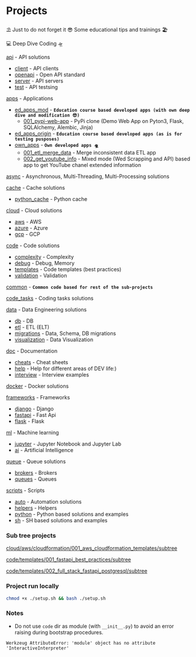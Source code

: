 # Projects

⛱️ Just to do not forget it 😎 Some educational tips and trainings 🏖️

💻 Deep Dive Coding 🛸

[api](/api) - API solutions

- [client](/api/client) - API clients
- [openapi](/api/openapi) - Open API standard
- [server](/api/server) - API servers
- [test](/api/test) - API testsing

[apps](/apps) - Applications

- [ed_apps_mod](/apps/ed_apps_mod) - **`Education course based developed apps (with own deep dive and modification 😎)`**
  - [001_pypi-web-app](/apps/ed_apps_mod/001_pypi_web_app) - PyPi clone (Demo Web App on Pyton3, Flask, SQLAlchemy,
    Alembic, Jinja)
- [ed_apps_origin](/apps/ed_apps_origin) - **`Education course based developed apps (as is for testing pusposes)`**
- [own_apps](/apps/own_apps) - **`Own developed apps 🛸`**
  - [001_etl_merge_data](/apps/own_apps/001_etl_merge_data) - Merge inconsistent data ETL app
  - [002_get_youtube_info](/apps/own_apps/002_get_youtube_info) - Mixed mode (Wed Scrapping and API) based app to get
    YouTube
    chanel extended information


[async](/async) - Asynchronous, Multi-Threading, Multi-Processing solutions

[cache](/cache) - Cache solutions
- [python_cache](/cache/python_cache) - Python cache

[cloud](/cloud) - Cloud solutions
- [aws](/cloud/aws) - AWS
- [azure](/cloud/azure) - Azure
- [gcp](/cloud/gcp) - GCP

[code](/code) - Code solutions
- [complexity](/code/complexity) - Complexity
- [debug](/code/debug) - Debug, Memory
- [templates](/code/templates) - Code templates (best practices)
- [validation](/code/validation) - Validation

[common](/common) - **`Common code based for rest of the sub-projects`**

[code_tasks](/tasks) - Coding tasks solutions

[data](/data) - Data Engineering solutions
- [db](/data/db) - DB
- [etl](/data/etl) - ETL (ELT)
- [migrations](/data/migrations) - Data, Schema, DB migrations
- [visualization](/data/visualization) - Data Visualization

[doc](/doc) - Documentation

- [cheats](/doc/cheats) - Cheat sheets
- [help](/doc/help) - Help for different areas of DEV life:)
- [interview](/doc/interview) - Interview examples

[docker](/docker) - Docker solutions

[frameworks](/frameworks) - Frameworks

- [django](/frameworks/django)  - Django
- [fastapi](/frameworks/fastapi)  - Fast Api
- [flask](/frameworks/flask)  - Flask

[ml](/ml) - Machine learning

- [jupyter](/ml/jupyter) - Jupyter Notebook and Jupyter Lab
- [ai](/ml/ai) - Artificial Intelligence

[queue](/queue) - Queue solutions
- [brokers](/queue/brokers) - Brokers
- [queues](/queue/queues) - Queues

[scripts](/scripts) - Scripts
- [auto](/scripts/auto) - Automation solutions
- [helpers](/scripts/helpers) - Helpers
- [python](/scripts/python) - Python based solutions and examples
- [sh](/scripts/sh) - SH based solutions and examples


### Sub tree projects
[cloud/aws/cloudformation/001_aws_cloudformation_templates/subtree](cloud/aws/cloudformation/001_aws_cloudformation_templates/subtree)

[code/templates/001_fastapi_best_practices/subtree](code/templates/001_fastapi_best_practices/subtree)

[code/templates/002_full_stack_fastapi_postgresql/subtree](code/templates/002_full_stack_fastapi_postgresql/subtree)


### Project run locally
```sh
chmod +x ./setup.sh && bash ./setup.sh
```

### Notes

- Do not use `code` dir as module (with `__init__.py`) to avoid an error raising during bootstrap procedures.
```
Werkzeug AttributeError: 'module' object has no attribute 'InteractiveInterpreter'
```
